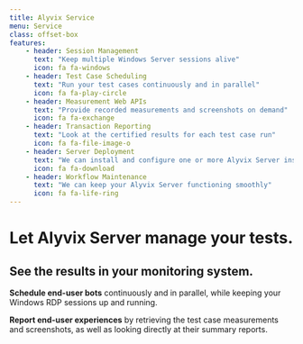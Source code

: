 ```yaml
---
title: Alyvix Service
menu: Service
class: offset-box
features:
	- header: Session Management
	  text: "Keep multiple Windows Server sessions alive"
	  icon: fa fa-windows
	- header: Test Case Scheduling
      text: "Run your test cases continuously and in parallel"
      icon: fa fa-play-circle
    - header: Measurement Web APIs
	  text: "Provide recorded measurements and screenshots on demand"
	  icon: fa fa-exchange
	- header: Transaction Reporting
	  text: "Look at the certified results for each test case run"
	  icon: fa fa-file-image-o
	- header: Server Deployment
	  text: "We can install and configure one or more Alyvix Server instances for you"
	  icon: fa fa-download
	- header: Workflow Maintenance
	  text: "We can keep your Alyvix Server functioning smoothly"
	  icon: fa fa-life-ring
---
```


# Let Alyvix Server manage your tests.
## See the results in your monitoring system.

**Schedule end-user bots** continuously and in parallel, while keeping your Windows RDP sessions up and running.

**Report end-user experiences** by retrieving the test case measurements and screenshots, as well as looking directly at their summary reports.

<!--
- info, subscriptions
- English, Italian, German
-->
